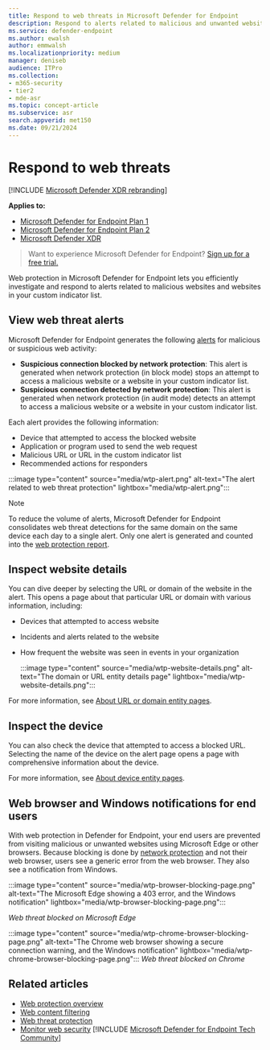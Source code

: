 ```yaml
---
title: Respond to web threats in Microsoft Defender for Endpoint
description: Respond to alerts related to malicious and unwanted websites. Understand how web threat protection informs end users through their web browsers and Windows notifications
ms.service: defender-endpoint
ms.author: ewalsh
author: emmwalsh
ms.localizationpriority: medium
manager: deniseb
audience: ITPro
ms.collection: 
- m365-security
- tier2
- mde-asr
ms.topic: concept-article
ms.subservice: asr
search.appverid: met150
ms.date: 09/21/2024
---
```


# Respond to web threats

[!INCLUDE [Microsoft Defender XDR rebranding](../includes/microsoft-defender.md)]

**Applies to:**
- [Microsoft Defender for Endpoint Plan 1](microsoft-defender-endpoint.md)
- [Microsoft Defender for Endpoint Plan 2](microsoft-defender-endpoint.md)
- [Microsoft Defender XDR](/defender-xdr)

> Want to experience Microsoft Defender for Endpoint? [Sign up for a free trial.](https://go.microsoft.com/fwlink/p/?linkid=2225630)

Web protection in Microsoft Defender for Endpoint lets you efficiently investigate and respond to alerts related to malicious websites and websites in your custom indicator list.

## View web threat alerts

Microsoft Defender for Endpoint generates the following [alerts](manage-alerts.md) for malicious or suspicious web activity:

- **Suspicious connection blocked by network protection**: This alert is generated when network protection (in block mode) stops an attempt to access a malicious website or a website in your custom indicator list.
- **Suspicious connection detected by network protection**: This alert is generated when network protection (in audit mode) detects an attempt to access a malicious website or a website in your custom indicator list.

Each alert provides the following information:

- Device that attempted to access the blocked website
- Application or program used to send the web request
- Malicious URL or URL in the custom indicator list
- Recommended actions for responders

:::image type="content" source="media/wtp-alert.png" alt-text="The alert related to web threat protection" lightbox="media/wtp-alert.png":::

> [!NOTE]
> To reduce the volume of alerts, Microsoft Defender for Endpoint consolidates web threat detections for the same domain on the same device each day to a single alert. Only one alert is generated and counted into the [web protection report](web-protection-monitoring.md).

## Inspect website details

You can dive deeper by selecting the URL or domain of the website in the alert. This opens a page about that particular URL or domain with various information, including:

- Devices that attempted to access website
- Incidents and alerts related to the website
- How frequent the website was seen in events in your organization

  :::image type="content" source="media/wtp-website-details.png" alt-text="The domain or URL entity details page" lightbox="media/wtp-website-details.png":::

For more information, see [About URL or domain entity pages](investigate-domain.md).

## Inspect the device

You can also check the device that attempted to access a blocked URL. Selecting the name of the device on the alert page opens a page with comprehensive information about the device.

For more information, see [About device entity pages](investigate-machines.md).

## Web browser and Windows notifications for end users

With web protection in Defender for Endpoint, your end users are prevented from visiting malicious or unwanted websites using Microsoft Edge or other browsers. Because blocking is done by [network protection](network-protection.md) and not their web browser, users see a generic error from the web browser. They also see a notification from Windows.

:::image type="content" source="media/wtp-browser-blocking-page.png" alt-text="The Microsoft Edge showing a 403 error, and the Windows notification" lightbox="media/wtp-browser-blocking-page.png":::

*Web threat blocked on Microsoft Edge*

:::image type="content" source="media/wtp-chrome-browser-blocking-page.png" alt-text="The Chrome web browser showing a secure connection warning, and the Windows notification" lightbox="media/wtp-chrome-browser-blocking-page.png":::
*Web threat blocked on Chrome*

## Related articles

- [Web protection overview](web-protection-overview.md)
- [Web content filtering](web-content-filtering.md)
- [Web threat protection](web-threat-protection.md)
- [Monitor web security](web-protection-monitoring.md)
[!INCLUDE [Microsoft Defender for Endpoint Tech Community](../includes/defender-mde-techcommunity.md)]
